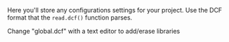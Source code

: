 Here you'll store any configurations settings for your project. Use the DCF format that the `read.dcf()` function parses.

Change "global.dcf" with a text editor to add/erase libraries
